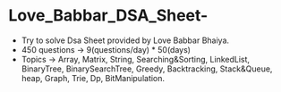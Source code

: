 # Love_Babbar_DSA_Sheet-

- Try to solve Dsa Sheet provided by Love Babbar Bhaiya.
- 450 questions -> 9(questions/day) * 50(days)
- Topics -> Array, Matrix, String, Searching&Sorting, LinkedList, BinaryTree, BinarySearchTree, Greedy, Backtracking, Stack&Queue, heap, Graph, Trie, Dp, BitManipulation. 
